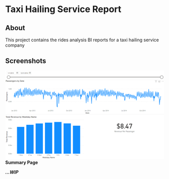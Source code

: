 # Taxi Hailing Service Report

## About
This project contains the rides analysis BI reports for a taxi hailing service company

## Screenshots
![Summary](screenshots/PBI%20Taxi%20Analysis%20-%20Summary.PNG)
**Summary Page**

***...WIP***